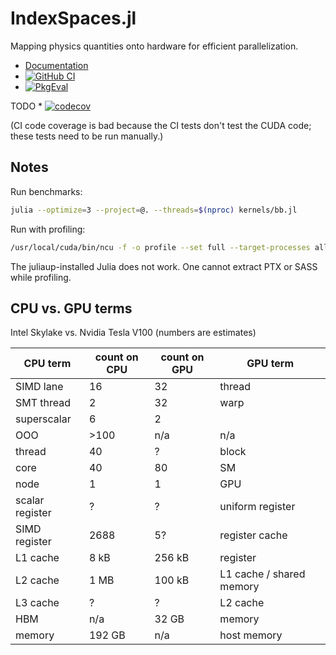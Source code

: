 # IndexSpaces.jl

Mapping physics quantities onto hardware for efficient
parallelization.

* [Documentation](https://eschnett.github.io/IndexSpaces.jl/dev/)
* [![GitHub
  CI](https://github.com/eschnett/IndexSpaces.jl/workflows/CI/badge.svg)](https://github.com/eschnett/IndexSpaces.jl/actions)
* [![PkgEval](https://juliaci.github.io/NanosoldierReports/pkgeval_badges/I/IndexSpaces.svg)](https://juliaci.github.io/NanosoldierReports/pkgeval_badges/I/IndexSpaces.html)

TODO * [![codecov](https://codecov.io/gh/eschnett/IndexSpaces.jl/branch/main/graph/badge.svg?token=75FT03ULHD)](https://codecov.io/gh/eschnett/IndexSpaces.jl)

(CI code coverage is bad because the CI tests don't test the CUDA
code; these tests need to be run manually.)

## Notes

Run benchmarks:
```sh
julia --optimize=3 --project=@. --threads=$(nproc) kernels/bb.jl
```

Run with profiling:
```sh
/usr/local/cuda/bin/ncu -f -o profile --set full --target-processes all env LD_LIBRARY_PATH="/home/eschnett/julia-1.8/lib/julia:$LD_LIBRARY_PATH" ~/julia-1.8/bin/julia --optimize=3 --project=@. --threads=$(nproc) kernels/bb.jl
```
The juliaup-installed Julia does not work.
One cannot extract PTX or SASS while profiling.

## CPU vs. GPU terms

Intel Skylake vs. Nvidia Tesla V100 (numbers are estimates)

| CPU term        | count on CPU | count on GPU | GPU term                 |
|-----------------|--------------|--------------|--------------------------|
| SIMD lane       |           16 |           32 | thread                   |
| SMT thread      |            2 |           32 | warp                     |
| superscalar     |            6 |            2 |                          |
| OOO             |         >100 |          n/a | n/a                      |
| thread          |           40 |            ? | block                    |
| core            |           40 |           80 | SM                       |
| node            |            1 |            1 | GPU                      |
| scalar register |            ? |            ? | uniform register         |
| SIMD register   |         2688 |           5? | register cache           |
| L1 cache        |         8 kB |       256 kB | register                 |
| L2 cache        |         1 MB |       100 kB | L1 cache / shared memory |
| L3 cache        |            ? |            ? | L2 cache                 |
| HBM             |          n/a |        32 GB | memory                   |
| memory          |       192 GB |          n/a | host memory              |

